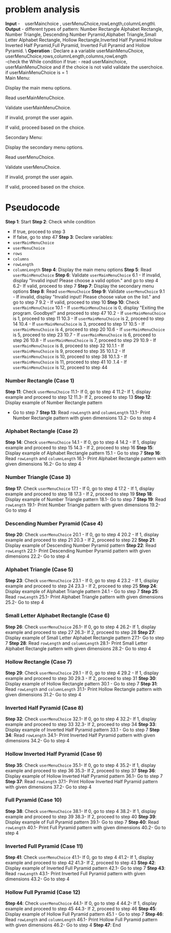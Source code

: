 # problem analysis
 **Input** - &nbsp;&nbsp; userMainchoice , userMenuChoice,rowLength,columnLength\ 
 **Output** - different types of pattern: Number Rectangle Alphabet Rectangle, Number Triangle, Descending Number Pyramid,Alphabet Triangle,Small Letter Alphabet Rectangle, Hollow Rectangle,Inverted Half Pyramid Hollow Inverted Half Pyramid,Full Pyramid, Inverted Full Pyramid and Hollow Pyramid. \ **Operation** : Declare a a variable userMainMenuChoice, userMenuChoice,rows,columnLength,columns,rowLength\
 -check the While condition if true: - read userMainchoice, userMainMenuChoice and if the choice is not valid validate the userchoice. if userMainMenuChoice is = 1\
Main Menu:

Display the main menu options.

Read userMainMenuChoice.

Validate userMainMenuChoice.

If invalid, prompt the user again.

If valid, proceed based on the choice.

Secondary Menu:

Display the secondary menu options.

Read userMenuChoice.

Validate userMenuChoice.

If invalid, prompt the user again.

If valid, proceed based on the choice.

# Pseudocode
**Step 1**: Start
**Step 2**: Check while condition
  - If true, proceed to step 3
  - If false, go to step 47
**Step 3**: Declare variables:
  - `userMainMenuChoice`
  - `userMenuChoice`
  - `rows`
  - `columns`
  - `rowLength`
  - `columnLength`
**Step 4**: Display the main menu options
**Step 5**: Read `userMainMenuChoice`
**Step 6**: Validate `userMainMenuChoice`
 6.1 - If invalid, display "Invalid input! Please choose a valid option." and go to step 4
 6.2- If valid, proceed to step 7
**Step 7**: Display the secondary menu options
**Step 8**: Read `userMenuChoice`
**Step 9**: Validate `userMenuChoice`
 9.1 - If invalid, display "Invalid input! Please choose value on the list." and go to step 7
 9.2 - If valid, proceed to step 10
**Step 10**: Check `userMainMenuChoice`
10.1  - If `userMainMenuChoice` is 0, display "Exiting the program. Goodbye!" and proceed to step 47
10.2  - If `userMainMenuChoice` is 1, proceed to step 11
10.3  - If `userMainMenuChoice` is 2, proceed to step 14
10.4  - If `userMainMenuChoice` is 3, proceed to step 17
10.5  - If `userMainMenuChoice` is 4, proceed to step 20
10.6  - If `userMainMenuChoice` is 5, proceed to step 23
10.7  - If `userMainMenuChoice` is 6, proceed to step 26
10.8  - If `userMainMenuChoice` is 7, proceed to step 29
10.9  - If `userMainMenuChoice` is 8, proceed to step 32
10.1.1  - If `userMainMenuChoice` is 9, proceed to step 35
10.1.2  - If `userMainMenuChoice` is 10, proceed to step 38
10.1.3  - If `userMainMenuChoice` is 11, proceed to step 41
10 .1.4 - If `userMainMenuChoice` is 12, proceed to step 44

### Number Rectangle (Case 1)
**Step 11**: Check `userMenuChoice`
  11.1- If 0, go to step 4
  11.2- If 1, display example and proceed to step 12
  11.3- If 2, proceed to step 13
**Step 12**: Display example of Number Rectangle pattern
  - Go to step 7
**Step 13**: Read `rowLength` and `columnLength`
  13.1- Print Number Rectangle pattern with given dimensions
  13.2- Go to step 4
### Alphabet Rectangle (Case 2)
**Step 14**: Check `userMenuChoice`
 14.1 - If 0, go to step 4
 14.2 - If 1, display example and proceed to step 15
 14.3 - If 2, proceed to step 16
**Step 15**: Display example of Alphabet Rectangle pattern
 15.1 - Go to step 7
**Step 16**: Read `rowLength` and `columnLength`
  16.1- Print Alphabet Rectangle pattern with given dimensions
  16.2- Go to step 4
### Number Triangle (Case 3)
**Step 17**: Check `userMenuChoice`
 17.1 - If 0, go to step 4
 17.2 - If 1, display example and proceed to step 18
 17.3 - If 2, proceed to step 19
**Step 18**: Display example of Number Triangle pattern
 18.1- Go to step 7
**Step 19**: Read `rowLength`
  19.1- Print Number Triangle pattern with given dimensions
  19.2- Go to step 4
### Descending Number Pyramid (Case 4)
**Step 20**: Check `userMenuChoice`
 20.1 - If 0, go to step 4
 20.2 - If 1, display example and proceed to step 21
 20.3 - If 2, proceed to step 22
**Step 21**: Display example of Descending Number Pyramid pattern
**Step 22**: Read `rowLength`
 22.1- Print Descending Number Pyramid pattern with given dimensions
 22.2- Go to step 4
### Alphabet Triangle (Case 5)
**Step 23**: Check `userMenuChoice`
 23.1 - If 0, go to step 4
 23.2 - If 1, display example and proceed to step 24
 23.3 - If 2, proceed to step 25
**Step 24**: Display example of Alphabet Triangle pattern
  24.1 - Go to step 7
**Step 25**: Read `rowLength`
  25.1- Print Alphabet Triangle pattern with given dimensions
  25.2- Go to step 4
### Small Letter Alphabet Rectangle (Case 6)
**Step 26**: Check `userMenuChoice`
  26.1- If 0, go to step 4
  26.2- If 1, display example and proceed to step 27
  26.3- If 2, proceed to step 28
**Step 27**: Display example of Small Letter Alphabet Rectangle pattern
  27.1- Go to step 7
**Step 28**: Read `rowLength` and `columnLength`
  28.1- Print Small Letter Alphabet Rectangle pattern with given dimensions
  28.2- Go to step 4
### Hollow Rectangle (Case 7)
**Step 29**: Check `userMenuChoice`
 29.1 - If 0, go to step 4
 29.2 - If 1, display example and proceed to step 30
 29.3 - If 2, proceed to step 31
**Step 30**: Display example of Hollow Rectangle pattern
  30.1 - Go to step 7
**Step 31**: Read `rowLength` and `columnLength`
  31.1- Print Hollow Rectangle pattern with given dimensions
  31.2- Go to step 4
### Inverted Half Pyramid (Case 8)
**Step 32**: Check `userMenuChoice`
  32.1- If 0, go to step 4
  32.2- If 1, display example and proceed to step 33
  32.3- If 2, proceed to step 34
**Step 33**: Display example of Inverted Half Pyramid pattern
 33.1 - Go to step 7
**Step 34**: Read `rowLength`
  34.1- Print Inverted Half Pyramid pattern with given dimensions
  34.2- Go to step 4
### Hollow Inverted Half Pyramid (Case 9)
**Step 35**: Check `userMenuChoice`
  35.1- If 0, go to step 4
  35.2- If 1, display example and proceed to step 36
  35.3- If 2, proceed to step 37
**Step 36**: Display example of Hollow Inverted Half Pyramid pattern
  36.1- Go to step 7
**Step 37**: Read `rowLength`
  37.1- Print Hollow Inverted Half Pyramid pattern with given dimensions
  37.2- Go to step 4
### Full Pyramid (Case 10)
**Step 38**: Check `userMenuChoice`
  38.1- If 0, go to step 4
  38.2- If 1, display example and proceed to step 39
  38.3- If 2, proceed to step 40
**Step 39**: Display example of Full Pyramid pattern
  39.1- Go to step 7
**Step 40**: Read `rowLength`
  40.1- Print Full Pyramid pattern with given dimensions
  40.2- Go to step 4
### Inverted Full Pyramid (Case 11)
**Step 41**: Check `userMenuChoice`
  41.1- If 0, go to step 4
  41.2- If 1, display example and proceed to step 42
  41.3- If 2, proceed to step 43
**Step 42**: Display example of Inverted Full Pyramid pattern
  42.1- Go to step 7
**Step 43**: Read `rowLength`
  43.1- Print Inverted Full Pyramid pattern with given dimensions
  43.2- Go to step 4
### Hollow Full Pyramid (Case 12)
**Step 44**: Check `userMenuChoice`
  44.1- If 0, go to step 4
  44.2- If 1, display example and proceed to step 45
  44.3- If 2, proceed to step 46
**Step 45**: Display example of Hollow Full Pyramid pattern
  45.1 - Go to step 7
**Step 46**: Read `rowLength` and `columnLength`
  46.1- Print Hollow Full Pyramid pattern with given dimensions
  46.2- Go to step 4
**Step 47**: End
